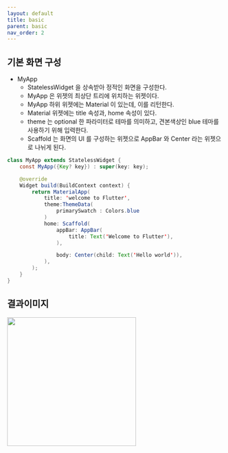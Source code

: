 ```yaml
---
layout: default
title: basic
parent: basic
nav_order: 2
---
```


## 기본 화면 구성

		
	
- MyApp 
	- StatelessWidget 을 상속받아 정적인 화면을 구성한다.
	- MyApp 은 위젯의 최상단 트리에 위치하는 위젯이다.
	- MyApp 하위 위젯에는 Material 이 있는데, 이를 리턴한다.
	- Material 위젯에는 title 속성과, home 속성이 있다. 
	- theme 는 optional 한 파라미터로 테마를 의미하고, 견본색상인 blue 테마를 사용하기 위해 입력한다. 
	- Scaffold 는 화면의  UI 를 구성하는 위젯으로 AppBar 와 Center 라는 위젯으로 나뉘게 된다.	
	
```java
class MyApp extends StatelessWidget {
	const MyApp({Key? key}) : super(key: key);

	@override
	Widget build(BuildContext context) {
		return MaterialApp(
			title: 'welcome to Flutter',
			theme:ThemeData(
				primarySwatch : Colors.blue
			)
			home: Scaffold(
				appBar: AppBar(
					title: Text('Welcome to Flutter'),
				),

				body: Center(child: Text('Hello world')),
			),
		);
	}
}
```

## 결과이미지
<img src = "https://user-images.githubusercontent.com/71206860/189518375-84dbcc09-6c74-4bb5-870a-3bb388233ed8.png" width="300"/>
	
	
